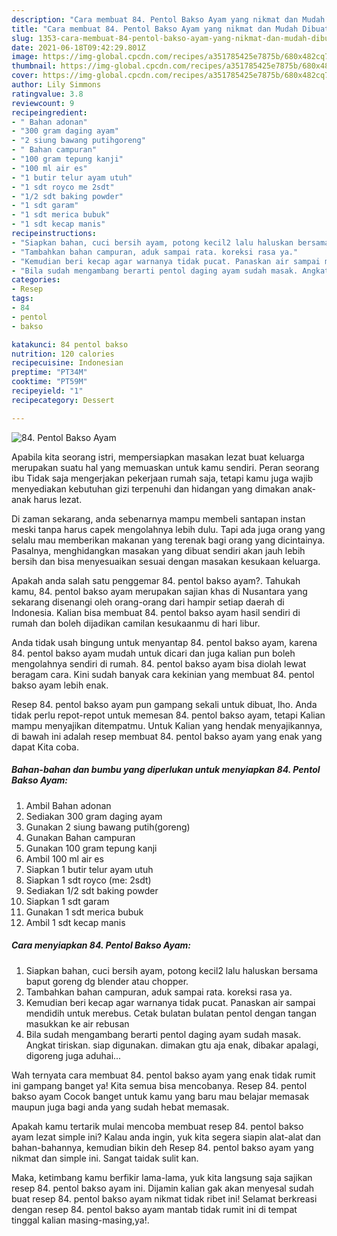 ```yaml
---
description: "Cara membuat 84. Pentol Bakso Ayam yang nikmat dan Mudah Dibuat"
title: "Cara membuat 84. Pentol Bakso Ayam yang nikmat dan Mudah Dibuat"
slug: 1353-cara-membuat-84-pentol-bakso-ayam-yang-nikmat-dan-mudah-dibuat
date: 2021-06-18T09:42:29.801Z
image: https://img-global.cpcdn.com/recipes/a351785425e7875b/680x482cq70/84-pentol-bakso-ayam-foto-resep-utama.jpg
thumbnail: https://img-global.cpcdn.com/recipes/a351785425e7875b/680x482cq70/84-pentol-bakso-ayam-foto-resep-utama.jpg
cover: https://img-global.cpcdn.com/recipes/a351785425e7875b/680x482cq70/84-pentol-bakso-ayam-foto-resep-utama.jpg
author: Lily Simmons
ratingvalue: 3.8
reviewcount: 9
recipeingredient:
- " Bahan adonan"
- "300 gram daging ayam"
- "2 siung bawang putihgoreng"
- " Bahan campuran"
- "100 gram tepung kanji"
- "100 ml air es"
- "1 butir telur ayam utuh"
- "1 sdt royco me 2sdt"
- "1/2 sdt baking powder"
- "1 sdt garam"
- "1 sdt merica bubuk"
- "1 sdt kecap manis"
recipeinstructions:
- "Siapkan bahan, cuci bersih ayam, potong kecil2 lalu haluskan bersama baput goreng dg blender atau chopper."
- "Tambahkan bahan campuran, aduk sampai rata. koreksi rasa ya."
- "Kemudian beri kecap agar warnanya tidak pucat. Panaskan air sampai mendidih untuk merebus. Cetak bulatan bulatan pentol dengan tangan masukkan ke air rebusan"
- "Bila sudah mengambang berarti pentol daging ayam sudah masak. Angkat tiriskan. siap digunakan. dimakan gtu aja enak, dibakar apalagi, digoreng juga aduhai..."
categories:
- Resep
tags:
- 84
- pentol
- bakso

katakunci: 84 pentol bakso 
nutrition: 120 calories
recipecuisine: Indonesian
preptime: "PT34M"
cooktime: "PT59M"
recipeyield: "1"
recipecategory: Dessert

---
```



![84. Pentol Bakso Ayam](https://img-global.cpcdn.com/recipes/a351785425e7875b/680x482cq70/84-pentol-bakso-ayam-foto-resep-utama.jpg)

Apabila kita seorang istri, mempersiapkan masakan lezat buat keluarga merupakan suatu hal yang memuaskan untuk kamu sendiri. Peran seorang ibu Tidak saja mengerjakan pekerjaan rumah saja, tetapi kamu juga wajib menyediakan kebutuhan gizi terpenuhi dan hidangan yang dimakan anak-anak harus lezat.

Di zaman  sekarang, anda sebenarnya mampu membeli santapan instan meski tanpa harus capek mengolahnya lebih dulu. Tapi ada juga orang yang selalu mau memberikan makanan yang terenak bagi orang yang dicintainya. Pasalnya, menghidangkan masakan yang dibuat sendiri akan jauh lebih bersih dan bisa menyesuaikan sesuai dengan masakan kesukaan keluarga. 



Apakah anda salah satu penggemar 84. pentol bakso ayam?. Tahukah kamu, 84. pentol bakso ayam merupakan sajian khas di Nusantara yang sekarang disenangi oleh orang-orang dari hampir setiap daerah di Indonesia. Kalian bisa membuat 84. pentol bakso ayam hasil sendiri di rumah dan boleh dijadikan camilan kesukaanmu di hari libur.

Anda tidak usah bingung untuk menyantap 84. pentol bakso ayam, karena 84. pentol bakso ayam mudah untuk dicari dan juga kalian pun boleh mengolahnya sendiri di rumah. 84. pentol bakso ayam bisa diolah lewat beragam cara. Kini sudah banyak cara kekinian yang membuat 84. pentol bakso ayam lebih enak.

Resep 84. pentol bakso ayam pun gampang sekali untuk dibuat, lho. Anda tidak perlu repot-repot untuk memesan 84. pentol bakso ayam, tetapi Kalian mampu menyajikan ditempatmu. Untuk Kalian yang hendak menyajikannya, di bawah ini adalah resep membuat 84. pentol bakso ayam yang enak yang dapat Kita coba.

<!--inarticleads1-->

##### Bahan-bahan dan bumbu yang diperlukan untuk menyiapkan 84. Pentol Bakso Ayam:

1. Ambil  Bahan adonan
1. Sediakan 300 gram daging ayam
1. Gunakan 2 siung bawang putih(goreng)
1. Gunakan  Bahan campuran
1. Gunakan 100 gram tepung kanji
1. Ambil 100 ml air es
1. Siapkan 1 butir telur ayam utuh
1. Siapkan 1 sdt royco (me: 2sdt)
1. Sediakan 1/2 sdt baking powder
1. Siapkan 1 sdt garam
1. Gunakan 1 sdt merica bubuk
1. Ambil 1 sdt kecap manis




<!--inarticleads2-->

##### Cara menyiapkan 84. Pentol Bakso Ayam:

1. Siapkan bahan, cuci bersih ayam, potong kecil2 lalu haluskan bersama baput goreng dg blender atau chopper.
1. Tambahkan bahan campuran, aduk sampai rata. koreksi rasa ya.
1. Kemudian beri kecap agar warnanya tidak pucat. Panaskan air sampai mendidih untuk merebus. Cetak bulatan bulatan pentol dengan tangan masukkan ke air rebusan
1. Bila sudah mengambang berarti pentol daging ayam sudah masak. Angkat tiriskan. siap digunakan. dimakan gtu aja enak, dibakar apalagi, digoreng juga aduhai...




Wah ternyata cara membuat 84. pentol bakso ayam yang enak tidak rumit ini gampang banget ya! Kita semua bisa mencobanya. Resep 84. pentol bakso ayam Cocok banget untuk kamu yang baru mau belajar memasak maupun juga bagi anda yang sudah hebat memasak.

Apakah kamu tertarik mulai mencoba membuat resep 84. pentol bakso ayam lezat simple ini? Kalau anda ingin, yuk kita segera siapin alat-alat dan bahan-bahannya, kemudian bikin deh Resep 84. pentol bakso ayam yang nikmat dan simple ini. Sangat taidak sulit kan. 

Maka, ketimbang kamu berfikir lama-lama, yuk kita langsung saja sajikan resep 84. pentol bakso ayam ini. Dijamin kalian gak akan menyesal sudah buat resep 84. pentol bakso ayam nikmat tidak ribet ini! Selamat berkreasi dengan resep 84. pentol bakso ayam mantab tidak rumit ini di tempat tinggal kalian masing-masing,ya!.

